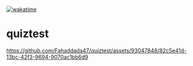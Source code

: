 [![wakatime](https://wakatime.com/badge/github/Fahaddada47/quiztest.svg)](https://wakatime.com/badge/github/Fahaddada47/quiztest)

# quiztest

https://github.com/Fahaddada47/quiztest/assets/93047848/82c5e41d-13bc-42f3-9694-9070ac1bb6d9
